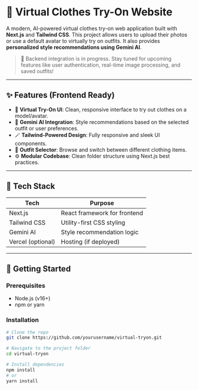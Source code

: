 # 👗 Virtual Clothes Try-On Website

A modern, AI-powered virtual clothes try-on web application built with **Next.js** and **Tailwind CSS**. This project allows users to upload their photos or use a default avatar to virtually try on outfits. It also provides **personalized style recommendations using Gemini AI**.

> 🚧 Backend integration is in progress. Stay tuned for upcoming features like user authentication, real-time image processing, and saved outfits!

---

## ✨ Features (Frontend Ready)

- 🧥 **Virtual Try-On UI**: Clean, responsive interface to try out clothes on a model/avatar.
- 🎨 **Gemini AI Integration**: Style recommendations based on the selected outfit or user preferences.
- 🪄 **Tailwind-Powered Design**: Fully responsive and sleek UI components.
- 🔄 **Outfit Selector**: Browse and switch between different clothing items.
- ⚙️ **Modular Codebase**: Clean folder structure using Next.js best practices.

---

## 🧠 Tech Stack

| Tech          | Purpose                         |
|---------------|---------------------------------|
| Next.js       | React framework for frontend    |
| Tailwind CSS  | Utility-first CSS styling       |
| Gemini AI     | Style recommendation logic      |
| Vercel (optional) | Hosting (if deployed)       |

---

## 🚀 Getting Started

### Prerequisites

- Node.js (v16+)
- npm or yarn

### Installation

```bash
# Clone the repo
git clone https://github.com/yourusername/virtual-tryon.git

# Navigate to the project folder
cd virtual-tryon

# Install dependencies
npm install
# or
yarn install


